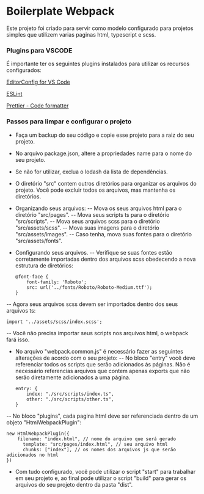 # Boilerplate Webpack

Este projeto foi criado para servir como modelo configurado para projetos simples que utilizem varias paginas html, typescript e scss.

### Plugins para VSCODE

É importante ter os seguintes plugins instalados para utilizar os recursos configurados:

[EditorConfig for VS Code](https://marketplace.visualstudio.com/items?itemName=EditorConfig.EditorConfig)

[ESLint](https://marketplace.visualstudio.com/items?itemName=dbaeumer.vscode-eslint)

[Prettier - Code formatter](https://marketplace.visualstudio.com/items?itemName=esbenp.prettier-vscode)

### Passos para limpar e configurar o projeto

- Faça um backup do seu código e copie esse projeto para a raiz do seu projeto.
- No arquivo package.json, altere a propriedades name para o nome do seu projeto.
- Se não for utilizar, exclua o lodash da lista de dependências.
- O diretório "src" contem outros diretórios para organizar os arquivos do projeto. Você pode excluir todos os arquivos, mas mantenha os diretórios.
- Organizando seus arquivos:
  -- Mova os seus arquivos html para o diretório "src/pages".
  -- Mova seus scripts ts para o diretório "src/scripts".
  -- Mova seus arquivos scss para o diretório "src/assets/scss".
  -- Mova suas imagens para o diretório "src/assets/images".
  -- Caso tenha, mova suas fontes para o diretório "src/assets/fonts".
- Configurando seus arquivos.
  -- Verifique se suas fontes estão corretamente importadas dentro dos arquivos scss obedecendo a nova estrutura de diretórios:

      @font-face {
          font-family: 'Roboto';
      	  src: url('../fonts/Roboto/Roboto-Medium.ttf');
      }

-- Agora seus arquivos scss devem ser importados dentro dos seus arquivos ts:

    import '../assets/scss/index.scss';

-- Você não precisa importar seus scripts nos arquivos html, o webpack fará isso.

- No arquivo "webpack.common.js" é necessário fazer as seguintes alterações de acordo com o seu projeto:
  -- No bloco "entry" você deve referenciar todos os scripts que serão adicionados ás páginas. Não é necessário referencias arquivos que contem apenas exports que não serão diretamente adicionados a uma página.

      entry: {
          index: "./src/scripts/index.ts",
      	  other: "./src/scripts/other.ts",
      }

-- No bloco "plugins", cada pagina html deve ser referenciada dentro de um objeto "HtmlWebpackPlugin":

    new HtmlWebpackPlugin({
        filename: "index.html", // nome do arquivo que será gerado
    	  template: "src/pages/index.html", // seu arquivo html
    	  chunks: ["index"], // os nomes dos arquivos js que serão adicionados no html
    })

- Com tudo configurado, você pode utilizar o script "start" para trabalhar em seu projeto e, ao final pode utilizar o script "build" para gerar os arquivos do seu projeto dentro da pasta "dist".

